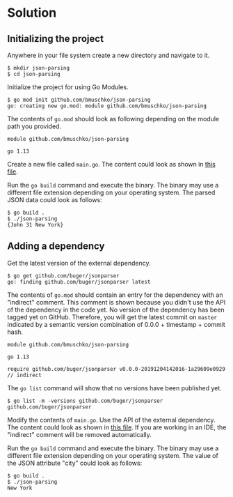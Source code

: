 # Solution

## Initializing the project

Anywhere in your file system create a new directory and navigate to it.

```
$ mkdir json-parsing
$ cd json-parsing
```

Initialize the project for using Go Modules.

```
$ go mod init github.com/bmuschko/json-parsing
go: creating new go.mod: module github.com/bmuschko/json-parsing
```

The contents of `go.mod` should look as following depending on the module path you provided.

```
module github.com/bmuschko/json-parsing

go 1.13
```

Create a new file called `main.go`. The content could look as shown in [this file](without-dependency/main.go).

Run the `go build` command and execute the binary. The binary may use a different file extension depending on your operating system. The parsed JSON data could look as follows:

```
$ go build .
$ ./json-parsing
{John 31 New York}
```

## Adding a dependency

Get the latest version of the external dependency.

```
$ go get github.com/buger/jsonparser
go: finding github.com/buger/jsonparser latest
```

The contents of `go.mod` should contain an entry for the dependency with an "indirect" comment. This comment is shown because you didn't use the API of the dependency in the code yet. No version of the dependency has been tagged yet on GitHub. Therefore, you will get the latest commit on `master` indicated by a semantic version combination of 0.0.0 + timestamp + commit hash.

```
module github.com/bmuschko/json-parsing

go 1.13

require github.com/buger/jsonparser v0.0.0-20191204142016-1a29609e0929 // indirect
```

The `go list` command will show that no versions have been published yet.

```
$ go list -m -versions github.com/buger/jsonparser
github.com/buger/jsonparser
```

Modify the contents of `main.go`. Use the API of the external dependency. The content could look as shown in [this file](with-dependency/main.go). If you are working in an IDE, the "indirect" comment will be removed automatically.

Run the `go build` command and execute the binary. The binary may use a different file extension depending on your operating system. The value of the JSON attribute "city" could look as follows:

```
$ go build .
$ ./json-parsing
New York
```